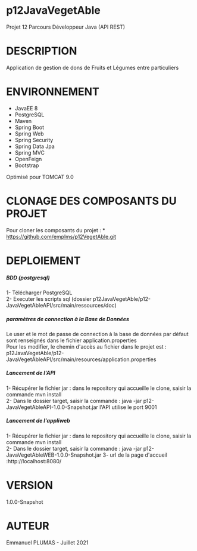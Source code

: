 # p12JavaVegetAble
Projet 12 Parcours Développeur Java (API REST)

# DESCRIPTION
Application de gestion de dons de Fruits et Légumes entre particuliers

# ENVIRONNEMENT
* JavaEE 8  
* PostgreSQL  
* Maven
* Spring Boot
* Spring Web
* Spring Security
* Spring Data Jpa
* Spring MVC
* OpenFeign
* Bootstrap  

Optimisé pour TOMCAT 9.0

# CLONAGE DES COMPOSANTS DU PROJET
Pour cloner les composants du projet : 
	* https://github.com/emplms/p12VegetAble.git
	
# DEPLOIEMENT
##### BDD (postgresql)
1- Télécharger PostgreSQL  
2- Executer les scripts sql (dossier p12JavaVegetAble/p12-JavaVegetAbleAPI/src/main/ressources/doc)

##### paramètres de connection à la Base de Données
Le user et le mot de passe de connection à la base de données par défaut sont renseignés dans le fichier application.properties  
Pour les modifier, le chemin d'accès au fichier dans le projet est :  
		p12JavaVegetAble/p12-JavaVegetAbleAPI/src/main/resources/application.properties

##### Lancement de l'API	
1- Récupérer le fichier jar : dans le repository qui accueille le clone, saisir  la commande mvn install  
2- Dans le dossier target, saisir la commande :    java -jar p12-JavaVegetAbleAPI-1.0.0-Snapshot.jar 
l'API utilise le port 9001

##### Lancement de l'appliweb
1- Récupérer le fichier jar : dans le repository qui accueille le clone, saisir  la commande mvn install  
2- Dans le dossier target, saisir la commande :    java -jar  p12-JavaVegetAbleWEB-1.0.0-Snapshot.jar
3- url de la page d'accueil :http://localhost:8080/


# VERSION
1.0.0-Snapshot

# AUTEUR
Emmanuel PLUMAS - Juillet 2021
